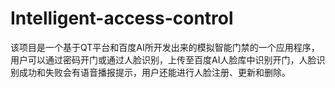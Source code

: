 # Intelligent-access-control
该项目是一个基于QT平台和百度AI所开发出来的模拟智能门禁的一个应用程序，用户可以通过密码开门或通过人脸识别，上传至百度AI人脸库中识别开门，人脸识别成功和失败会有语音播报提示，用户还能进行人脸注册、更新和删除。
